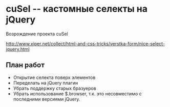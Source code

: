 cuSel -- кастомные селекты на jQuery
=====

Возрождение проекта cuSel

http://www.xiper.net/collect/html-and-css-tricks/verstka-form/nice-select-jquery.html

План работ
----------
- Открытие селекта поверх элементов
- Переделать на jQuery плагин
- Убрать поддержку старых бразуеров
- Убрать использование $.browser, т.к. это несовместимо с последними версиями jQuery.
